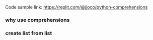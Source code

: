 Code sample link: <https://replit.com/@jjoco/python-comprehensions>

### why use comprehensions

### create list from list